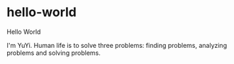 # hello-world
Hello World

I'm YuYi.
Human life is to solve three problems: 
finding problems, analyzing problems and solving problems.
